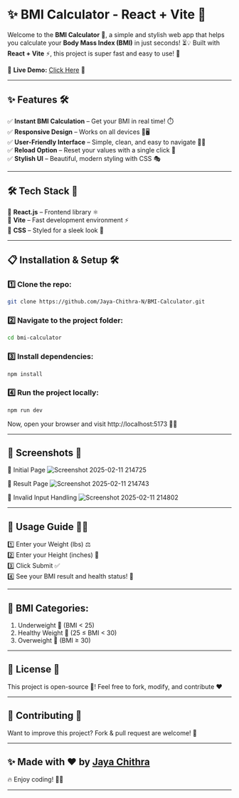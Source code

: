 # ✨ BMI Calculator - React + Vite 🚀

Welcome to the **BMI Calculator** 🎯, a simple and stylish web app that helps you calculate your **Body Mass Index (BMI)** in just seconds! ⏳💡 Built with **React + Vite** ⚡, this project is super fast and easy to use! 🎉  

🔗 **Live Demo:** [Click Here](https://jaya-chithra-n.github.io/BMI-Calculator/) 🚀  

---

## ✨ Features 🛠️  
✅ **Instant BMI Calculation** – Get your BMI in real time! ⏱️  
✅ **Responsive Design** – Works on all devices 📱🖥️  
✅ **User-Friendly Interface** – Simple, clean, and easy to navigate 🎨✨  
✅ **Reload Option** – Reset your values with a single click 🔄  
✅ **Stylish UI** – Beautiful, modern styling with CSS 🎭  

---

## 🛠️ Tech Stack 🚀  
🔹 **React.js** – Frontend library ⚛️  
🔹 **Vite** – Fast development environment ⚡  
🔹 **CSS** – Styled for a sleek look 🎨  

---

## 📋 Installation & Setup 🛠️  

### 1️⃣ Clone the repo:  
```sh
git clone https://github.com/Jaya-Chithra-N/BMI-Calculator.git
```

### 2️⃣ Navigate to the project folder:
```sh
cd bmi-calculator
```

### 3️⃣ Install dependencies:
```sh
npm install
```

### 4️⃣ Run the project locally:
```sh
npm run dev
```

Now, open your browser and visit http://localhost:5173 🚀✨

---

## 📸 Screenshots 🌟
📌 Initial Page
![Screenshot 2025-02-11 214725](https://github.com/user-attachments/assets/5b4abb59-957b-4464-b7e7-9ef195133629)

📌 Result Page
![Screenshot 2025-02-11 214743](https://github.com/user-attachments/assets/4e819c4d-2347-4ec5-9941-d7cc9c7572d0)

📌 Invalid Input Handling
![Screenshot 2025-02-11 214802](https://github.com/user-attachments/assets/9ba4f9c6-4710-423a-93b5-55fce3dce48e)

---

## 🚀 Usage Guide 🏃‍♂️
1️⃣ Enter your Weight (lbs) ⚖️<br>
2️⃣ Enter your Height (inches) 📏<br>
3️⃣ Click Submit ✅<br>
4️⃣ See your BMI result and health status! 💪

---

## 🌟 BMI Categories:
1. Underweight 🥗 (BMI < 25)
2. Healthy Weight 🍎 (25 ≤ BMI < 30)
3. Overweight 🍔 (BMI ≥ 30)

---

## 📝 License 📖
This project is open-source 🎉! Feel free to fork, modify, and contribute ❤️

---

## 🤝 Contributing 💪
Want to improve this project? Fork & pull request are welcome! 🌟

---

## ✨ Made with ❤️ by [Jaya Chithra](https://github.com/Jaya-Chithra-N)

🔥 Enjoy coding! 🚀✨

---
